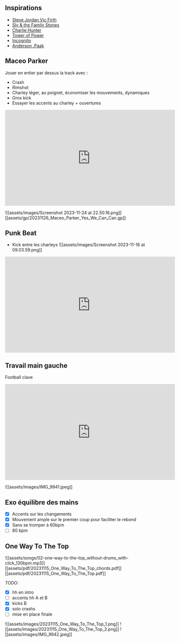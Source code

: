 ## Inspirations
- [Steve Jordan Vic Firth](https://www.youtube.com/watch?v=EgfiYz4jo8I&ab_channel=VicFirth)
- [Sly & the Family Stones](https://www.youtube.com/watch?v=gZFabOuF4Ps&ab_channel=SlyATFamilyStoneVEVO)
- [Charlie Hunter](https://www.youtube.com/watch?v=0HJQJzUwRMk&ab_channel=GroundUPMusicNYC)
- [Tower of Power](https://www.youtube.com/watch?v=IDksWTzZQ2c&ab_channel=NPRMusic)
- [Incognito](https://www.youtube.com/watch?v=MWd5379FMGU&ab_channel=IncognitoVEVO)
- [Anderson .Paak](https://www.youtube.com/watch?v=ferZnZ0_rSM&pp=ygUXYW5kZXJzb24gcGFjayB0aW55IGRlc2s%3D "Anderson .Paak & The Free Nationals: NPR Music Tiny Desk Concert")

## Maceo Parker
Jouer en entier par dessus la track avec :
- Crash
- Rimshot
- Charley léger, au poignet, économiser les mouvements, dynamiques
- Gros kick
- Essayer les accents au charley + ouvertures

<iframe width="560" height="315" src="https://www.youtube.com/embed/SHjxy0aAfWM?si=5pcS9W0WwsPd4bGj" title="YouTube video player" frameborder="0" allow="accelerometer; autoplay; clipboard-write; encrypted-media; gyroscope; picture-in-picture; web-share" allowfullscreen></iframe>

![[assets/images/Screenshot 2023-11-24 at 22.50.16.png]]
[[assets/gp/20231126_Maceo_Parker_Yes_We_Can_Can.gp]]
## Punk Beat
- Kick entre les charleys 
![[assets/images/Screenshot 2023-11-16 at 09.03.59.png]]
<iframe width="560" height="315" src="https://www.youtube.com/embed/fIAFwy0NoEk?si=TVopDp59T9yoiEO8&amp;start=187" title="YouTube video player" frameborder="0" allow="accelerometer; autoplay; clipboard-write; encrypted-media; gyroscope; picture-in-picture; web-share" allowfullscreen></iframe>

## Travail main gauche
Football clave 

<iframe width="560" height="315" src="https://www.youtube.com/embed/RM44qPVOPLk?si=iJibphiFcdDUTm41&amp;start=455" title="YouTube video player" frameborder="0" allow="accelerometer; autoplay; clipboard-write; encrypted-media; gyroscope; picture-in-picture; web-share" allowfullscreen></iframe>

![[assets/images/IMG_9941.jpeg]]

## Exo équilibre des mains
- [x] Accents sur les changements
- [x] Mouvement ample sur le premier coup pour faciliter le rebond
- [x] Sans se tromper à 60bpm
- [ ] 80 bpm
## One Way To The Top

![[assets/songs/02-one-way-to-the-top_without-drums_with-click_130bpm.mp3]]
[[assets/pdf/20231115_One_Way_To_The_Top_chords.pdf]]
[[assets/pdf/20231115_One_Way_To_The_Top.pdf]]

TODO: 

- [x] hh en intro
- [ ] accents hh A et B
- [x] kicks B
- [x] solo crashs
- [ ] mise en place finale

![[assets/images/20231115_One_Way_To_The_Top_1.png]]
![[assets/images/20231115_One_Way_To_The_Top_2.png]]
![[assets/images/IMG_9942.jpeg]]